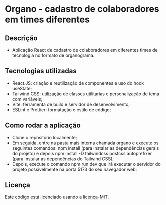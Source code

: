 # Organo - cadastro de colaboradores em times diferentes
## Descrição
- Aplicação React de cadastro de colaboradores em diferentes times de tecnologia no formato de organograma.
## Tecnologias utilizadas
- React.JS: criação e reutilização de componentes e uso do hook useState;
- Tailwind CSS: utilização de classes utilitárias e personalização de tema com variáveis;
- Vite: ferramenta de build e servidor de desenvolvimento;
- ESLint e Prettier: formatação e estilo de código;
## Como rodar a aplicação
- Clone o repositório localmente;
- Em seguida, entre na pasta mais interna chamada organo e execute os seguintes comandos: npm install (para instalar as dependências gerais do projeto) e depois npm install -D tailwindcss postcss autoprefixer (para instalar as dependências do Tailwind CSS);
- Depois, execute o comando npm run dev que irá executar o servidor do projeto possivelmente na porta 5173 do seu navegador web;   
## Licença
Este código está licenciado usando a [licença-MIT](./LICENSE).
